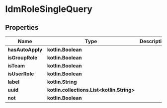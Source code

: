 
# IdmRoleSingleQuery

## Properties
| Name | Type | Description | Notes |
| ------------ | ------------- | ------------- | ------------- |
| **hasAutoApply** | **kotlin.Boolean** |  |  [optional] |
| **isGroupRole** | **kotlin.Boolean** |  |  [optional] |
| **isTeam** | **kotlin.Boolean** |  |  [optional] |
| **isUserRole** | **kotlin.Boolean** |  |  [optional] |
| **label** | **kotlin.String** |  |  [optional] |
| **uuid** | **kotlin.collections.List&lt;kotlin.String&gt;** |  |  [optional] |
| **not** | **kotlin.Boolean** |  |  [optional] |
